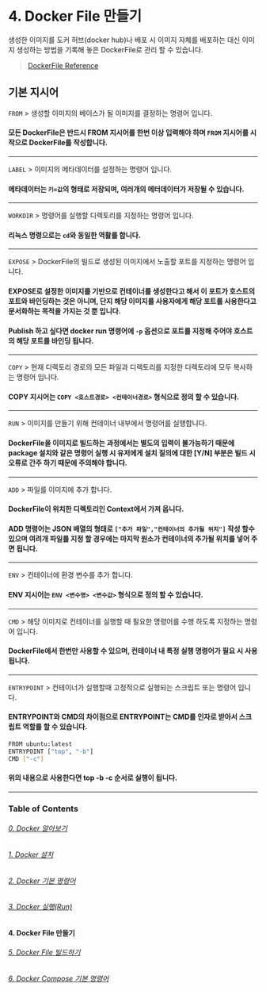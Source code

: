 # 4. Docker File 만들기

생성한 이미지를 도커 허브(docker hub)나 배포 시 이미지 자체를 배포하는 대신 이미지 생성하는 방법을 기록해 놓은 DockerFile로 관리 할 수 있습니다.

> [DockerFile Reference](https://docs.docker.com/engine/reference/builder/)

## 기본 지시어

`FROM` > 생성할 이미지의 베이스가 될 이미지를 결정하는 명령어 입니다.
#### 모든 DockerFile은 반드시 FROM 지시어를 한번 이상 입력해야 하며 `FROM` 지시어를 시작으로 DockerFile를 작성합니다.

---
`LABEL` > 이미지의 메타데이터를 설정하는 명령어 입니다.
#### 메타데이터는 `키=값`의 형태로 저장되며, 여러개의 메터데이터가 저장될 수 있습니다.

---
`WORKDIR` > 명령어를 실행할 디렉토리를 지정하는 명령어 입니다.
#### 리눅스 명령으로는 `cd`와 동일한 역활를 합니다.

---
`EXPOSE` > DockerFile의 빌드로 생성된 이미지에서 노출할 포트를 지정하는 명령어 입니다.
#### EXPOSE로 설정한 이미지를 기반으로 컨테이너를 생성한다고 해서 이 포트가 호스트의 포트와 바인딩하는 것은 아니며, 단지 해당 이미지를 사용자에게 해당 포트를 사용한다고 문서화하는 목적을 가지는 것 뿐 입니다.
#### Publish 하고 싶다면 docker run 명령어에 `-p` 옵션으로 포트를 지정해 주어야 호스트의 해당 포트를 바인딩 됩니다.

---
`COPY` > 현재 디렉토리 경로의 모든 파일과 디렉토리를 지정한 디렉토리에 모두 복사하는 명령어 입니다.
#### COPY 지시어는 `COPY <호스트경로> <컨테이너경로>` 형식으로 정의 할 수 있습니다.

---
`RUN` > 이미지를 만들기 위해 컨테이너 내부에서 명령어를 실행합니다.
#### DockerFile을 이미지로 빌드하는 과정에서는 별도의 입력이 불가능하기 때문에 package 설치와 같은 명령어 실행 시 유저에게 설치 질의에 대한 [Y/N] 부분은 빌드 시 오류로 간주 하기 때문에 주의해야 합니다.

---
`ADD` > 파일를 이미지에 추가 합니다.
#### DockerFile이 위치한 디렉토리인 Context에서 가져 옵니다.
#### ADD 명령어는 JSON 배열의 형태로 `["추가 파일","컨테이너의 추가될 위치"]` 작성 할수 있으며 여려개 파일를 지정 할 경우에는 마지막 원소가 컨테이너의 추가될 위치를 넣어 주면 됩니다.

---
`ENV` > 컨테이너에 환경 변수를 추가 합니다.
#### ENV 지시어는 `ENV <변수명> <변수값>` 형식으로 정의 할 수 있습니다.

---
`CMD` > 해당 이미지로 컨테이너를 실행할 때 필요한 명령어를 수행 하도록 지정하는 명령어 입니다.
#### DockerFile에서 한번만 사용할 수 있으며, 컨테이너 내 특정 실행 명령어가 필요 시 사용 됩니다.

---
`ENTRYPOINT` > 컨테이너가 실행할때 고정적으로 실행되는 스크립트 또는 명령어 입니다.
#### ENTRYPOINT와 CMD의 차이점으로 ENTRYPOINT는 CMD를 인자로 받아서 스크립트 역할를 할 수 있습니다.

```bash
FROM ubuntu:latest
ENTRYPOINT ["top", "-b"]
CMD ["-c"]
```
#### 위의 내용으로 사용한다면 top -b -c 순서로 실행이 됩니다.

---

### Table of Contents

###### [0. Docker 알아보기](../)

###### [1. Docker 설치](../page1)

###### [2. Docker 기본 명령어](../page2)

###### [3. Docker 실행(Run)](../page3)

#### 4. Docker File 만들기

###### [5. Docker File 빌드하기](../page5)

###### [6. Docker Compose 기본 명령어](../page6)
